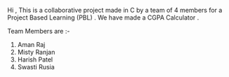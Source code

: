 Hi , This is a collaborative project made in C by a team of 4 members for a Project Based Learning (PBL) . We have made a CGPA Calculator .

Team Members are :-
  1. Aman Raj
  2. Misty Ranjan
  3. Harish Patel
  4. Swasti Rusia 
